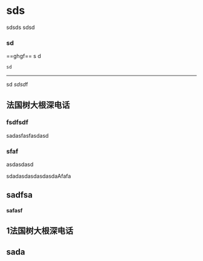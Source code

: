 # sds

sdsds
sdsd

### sd

==ghgf==
s
d

```java
sd

```

---------------



sd
$sdsd$f

## 法国树大根深电话

### fsdfsdf

sadasfasfasdasd



### sfaf

asdasdasd

sdadasdasdasdasdaAfafa

## sadfsa



#### safasf

## 1法国树大根深电话





## sada





